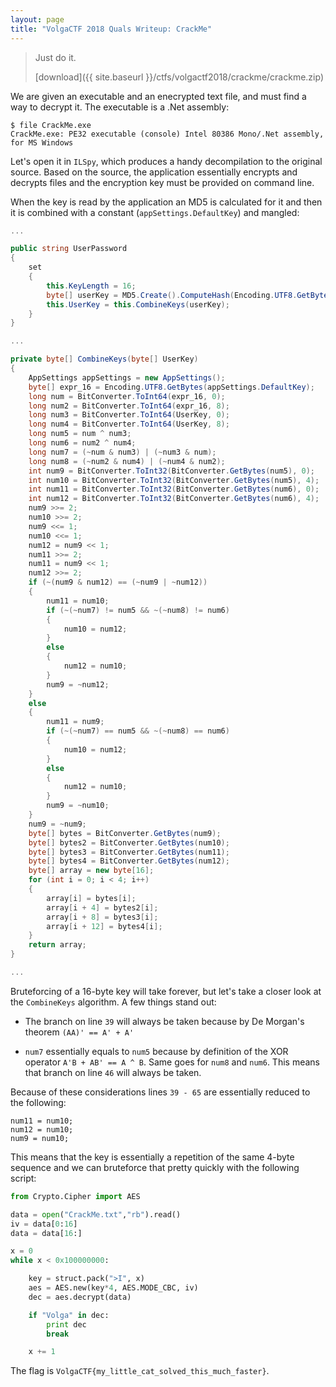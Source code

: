 ```yaml
---
layout: page
title: "VolgaCTF 2018 Quals Writeup: CrackMe"
---
```


> Just do it.
>
> [download]({{ site.baseurl }}/ctfs/volgactf2018/crackme/crackme.zip)

We are given an executable and an enecrypted text file, and must find a way to decrypt it. The executable is a .Net assembly:

```
$ file CrackMe.exe
CrackMe.exe: PE32 executable (console) Intel 80386 Mono/.Net assembly, for MS Windows
```

Let's open it in ```ILSpy```, which produces a handy decompilation to the original source. Based on the source, the application essentially encrypts and decrypts files and the encryption key must be provided on command line.

When the key is read by the application an MD5 is calculated for it and then it is combined with a constant (```appSettings.DefaultKey```) and mangled:

```csharp
...

public string UserPassword
{
	set
	{
		this.KeyLength = 16;
		byte[] userKey = MD5.Create().ComputeHash(Encoding.UTF8.GetBytes(value));
		this.UserKey = this.CombineKeys(userKey);
	}
}

...

private byte[] CombineKeys(byte[] UserKey)
{
	AppSettings appSettings = new AppSettings();
	byte[] expr_16 = Encoding.UTF8.GetBytes(appSettings.DefaultKey);
	long num = BitConverter.ToInt64(expr_16, 0);
	long num2 = BitConverter.ToInt64(expr_16, 8);
	long num3 = BitConverter.ToInt64(UserKey, 0);
	long num4 = BitConverter.ToInt64(UserKey, 8);
	long num5 = num ^ num3;
	long num6 = num2 ^ num4;
	long num7 = (~num & num3) | (~num3 & num);
	long num8 = (~num2 & num4) | (~num4 & num2);
	int num9 = BitConverter.ToInt32(BitConverter.GetBytes(num5), 0);
	int num10 = BitConverter.ToInt32(BitConverter.GetBytes(num5), 4);
	int num11 = BitConverter.ToInt32(BitConverter.GetBytes(num6), 0);
	int num12 = BitConverter.ToInt32(BitConverter.GetBytes(num6), 4);
	num9 >>= 2;
	num10 >>= 2;
	num9 <<= 1;
	num10 <<= 1;
	num12 = num9 << 1;
	num11 >>= 2;
	num11 = num9 << 1;
	num12 >>= 2;
	if (~(num9 & num12) == (~num9 | ~num12))
	{
		num11 = num10;
		if (~(~num7) != num5 && ~(~num8) != num6)
		{
			num10 = num12;
		}
		else
		{
			num12 = num10;
		}
		num9 = ~num12;
	}
	else
	{
		num11 = num9;
		if (~(~num7) == num5 && ~(~num8) == num6)
		{
			num10 = num12;
		}
		else
		{
			num12 = num10;
		}
		num9 = ~num10;
	}
	num9 = ~num9;
	byte[] bytes = BitConverter.GetBytes(num9);
	byte[] bytes2 = BitConverter.GetBytes(num10);
	byte[] bytes3 = BitConverter.GetBytes(num11);
	byte[] bytes4 = BitConverter.GetBytes(num12);
	byte[] array = new byte[16];
	for (int i = 0; i < 4; i++)
	{
		array[i] = bytes[i];
		array[i + 4] = bytes2[i];
		array[i + 8] = bytes3[i];
		array[i + 12] = bytes4[i];
	}
	return array;
}

...
``` 

Bruteforcing of a 16-byte key will take forever, but let's take a closer look at the ```CombineKeys``` algorithm. A few things stand out:

* The branch on line ```39``` will always be taken because by De Morgan's theorem ```(AA)' == A' + A'```

* ```num7``` essentially equals to ```num5``` because by definition of the XOR operator ```A'B + AB' == A ^ B```. Same goes for ```num8``` and ```num6```. This means that branch on line ```46``` will always be taken.

Because of these considerations lines ```39 - 65``` are essentially reduced to the following:

```		
num11 = num10;
num12 = num10;
num9 = num10;
```

This means that the key is essentially a repetition of the same 4-byte sequence and we can bruteforce that pretty quickly with the following script:

```py
from Crypto.Cipher import AES

data = open("CrackMe.txt","rb").read()
iv = data[0:16]
data = data[16:]

x = 0
while x < 0x100000000:

	key = struct.pack(">I", x)
	aes = AES.new(key*4, AES.MODE_CBC, iv)
	dec = aes.decrypt(data)

	if "Volga" in dec:
		print dec
		break

	x += 1
```

The flag is ```VolgaCTF{my_little_cat_solved_this_much_faster}```.